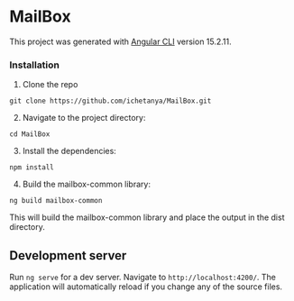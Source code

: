 # MailBox

This project was generated with [Angular CLI](https://github.com/angular/angular-cli) version 15.2.11.

### Installation

1. Clone the repo

`git clone https://github.com/ichetanya/MailBox.git`

2. Navigate to the project directory:

`cd MailBox`

3. Install the dependencies:

`npm install`

4. Build the mailbox-common library:

`ng build mailbox-common`

This will build the mailbox-common library and place the output in the dist directory.

## Development server

Run `ng serve` for a dev server. Navigate to `http://localhost:4200/`. The application will automatically reload if you change any of the source files.


